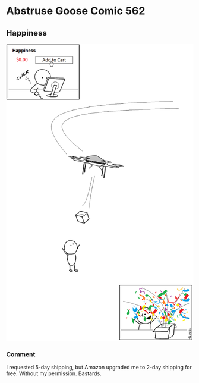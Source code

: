 # Abstruse Goose Comic 562
## Happiness

![image](comics/learn_happiness.png)
### Comment
I requested 5-day shipping, but Amazon upgraded me to 2-day shipping for free. Without my permission. Bastards.

